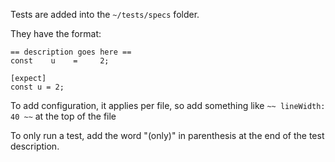 Tests are added into the `~/tests/specs` folder.

They have the format:

```
== description goes here ==
const    u    =     2;

[expect]
const u = 2;
```

To add configuration, it applies per file, so add something like `~~ lineWidth: 40 ~~` at the top of the file

To only run a test, add the word "(only)" in parenthesis at the end of the test description.